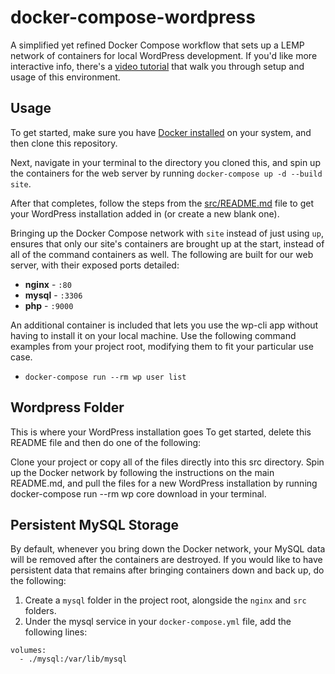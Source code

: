 # docker-compose-wordpress
A simplified yet refined Docker Compose workflow that sets up a LEMP network of containers for local WordPress development. If you'd like more interactive info, there's a [video tutorial](https://www.youtube.com/watch?v=kIqWxjDj4IU) that walk you through setup and usage of this environment.


## Usage

To get started, make sure you have [Docker installed](https://docs.docker.com/docker-for-mac/install/) on your system, and then clone this repository.

Next, navigate in your terminal to the directory you cloned this, and spin up the containers for the web server by running `docker-compose up -d --build site`.

After that completes, follow the steps from the [src/README.md](src/README.md) file to get your WordPress installation added in (or create a new blank one).

Bringing up the Docker Compose network with `site` instead of just using `up`, ensures that only our site's containers are brought up at the start, instead of all of the command containers as well. The following are built for our web server, with their exposed ports detailed:

- **nginx** - `:80`
- **mysql** - `:3306`
- **php** - `:9000`

An additional container is included that lets you use the wp-cli app without having to install it on your local machine. Use the following command examples from your project root, modifying them to fit your particular use case.

- `docker-compose run --rm wp user list`

## Wordpress Folder

This is where your WordPress installation goes
To get started, delete this README file and then do one of the following:

Clone your project or copy all of the files directly into this src directory.
Spin up the Docker network by following the instructions on the main README.md, and pull the files for a new WordPress installation by running docker-compose run --rm wp core download in your terminal.

## Persistent MySQL Storage

By default, whenever you bring down the Docker network, your MySQL data will be removed after the containers are destroyed. If you would like to have persistent data that remains after bringing containers down and back up, do the following:

1. Create a `mysql` folder in the project root, alongside the `nginx` and `src` folders.
2. Under the mysql service in your `docker-compose.yml` file, add the following lines:

```
volumes:
  - ./mysql:/var/lib/mysql
```
